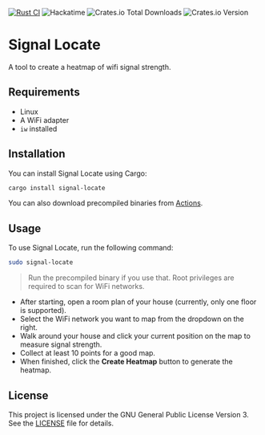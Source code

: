 [![Rust CI](https://github.com/simon0302010/signal-locate/actions/workflows/rust.yml/badge.svg)](https://github.com/simon0302010/signal-locate/actions/workflows/rust.yml)
![Hackatime](https://hackatime-badge.hackclub.com/U08HC7N4JJW/signal-locate)
![Crates.io Total Downloads](https://img.shields.io/crates/d/signal-locate)
![Crates.io Version](https://img.shields.io/crates/v/signal-locate)

# Signal Locate

A tool to create a heatmap of wifi signal strength.

## Requirements

- Linux
- A WiFi adapter
- `iw` installed

## Installation

You can install Signal Locate using Cargo:

```bash
cargo install signal-locate
```

You can also download precompiled binaries from [Actions](https://github.com/simon0302010/signal-locate/actions/workflows/rust.yml).

## Usage

To use Signal Locate, run the following command:

```bash
sudo signal-locate
```
> Run the precompiled binary if you use that.
> Root privileges are required to scan for WiFi networks.

- After starting, open a room plan of your house (currently, only one floor is supported).
- Select the WiFi network you want to map from the dropdown on the right.
- Walk around your house and click your current position on the map to measure signal strength.
- Collect at least 10 points for a good map.
- When finished, click the **Create Heatmap** button to generate the heatmap.

## License

This project is licensed under the GNU General Public License Version 3. See the [LICENSE](LICENSE) file for details.